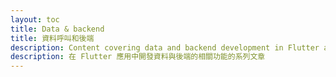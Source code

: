 ```yaml
---
layout: toc
title: Data & backend
title: 資料呼叫和後端
description: Content covering data and backend development in Flutter apps.
description: 在 Flutter 應用中開發資料與後端的相關功能的系列文章
---
```

